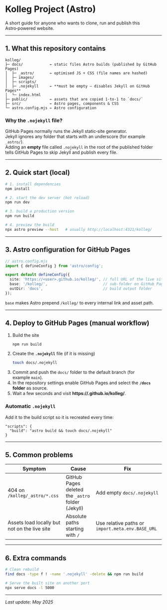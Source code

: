
# Kolleg Project (Astro)

A short guide for anyone who wants to clone, run and publish this Astro‑powered website.

---

## 1. What this repository contains

```
kolleg/
├─ docs/            ← static files Astro builds (published by GitHub Pages)
│  ├─ _astro/       ← optimised JS + CSS (file names are hashed)
│  ├─ images/
│  ├─ scripts/
│  ├─ .nojekyll     ← **must be empty – disables Jekyll on GitHub Pages**
│  └─ index.html
├─ public/          ← assets that are copied 1‑to‑1 to `docs/`
├─ src/             ← Astro pages, components & CSS
└─ astro.config.mjs ← Astro configuration
```

### Why the `.nojekyll` file?
GitHub Pages normally runs the Jekyll static‑site generator.  
Jekyll ignores any folder that starts with an underscore (for example `_astro/`).  
Adding an **empty** file called `.nojekyll` in the root of the published folder tells GitHub Pages to skip Jekyll and publish every file.

---

## 2. Quick start (local)

```bash
# 1. install dependencies
npm install

# 2. start the dev server (hot reload)
npm run dev

# 3. build a production version
npm run build

# 4. preview the build
npx astro preview --host   # usually http://localhost:4321/kolleg/
```

---

## 3. Astro configuration for GitHub Pages

```ts
// astro.config.mjs
import { defineConfig } from 'astro/config';

export default defineConfig({
  site: 'https://<user>.github.io/kolleg/', // full URL of the live site
  base: '/kolleg/',                         // sub‑folder on GitHub Pages
  outDir: 'docs',                           // build output folder
});
```
`base` makes Astro prepend `/kolleg/` to every internal link and asset path.

---

## 4. Deploy to GitHub Pages (manual workflow)

1. Build the site
   ```bash
   npm run build
   ```
2. Create the **`.nojekyll`** file (if it is missing)
   ```bash
   touch docs/.nojekyll
   ```
3. Commit and push the `docs/` folder to the default branch (for example `main`).
4. In the repository settings enable GitHub Pages and select the **`/docs` folder** as source.
5. Wait a few seconds and visit **https://<user>.github.io/kolleg/**.

### Automatic `.nojekyll`
Add it to the build script so it is recreated every time:
```jsonc
"scripts": {
  "build": "astro build && touch docs/.nojekyll"
}
```

---

## 5. Common problems

| Symptom                                                   | Cause                                                    | Fix                                   |
|-----------------------------------------------------------|----------------------------------------------------------|---------------------------------------|
| 404 on `/kolleg/_astro/*.css`                             | GitHub Pages deleted the `_astro` folder (Jekyll)        | Add empty `docs/.nojekyll`            |
| Assets load locally but not on the live site              | Absolute paths starting with `/`                        | Use relative paths or `import.meta.env.BASE_URL` |

---

## 6. Extra commands

```bash
# Clean rebuild
find docs -type f ! -name '.nojekyll' -delete && npm run build

# Serve the built site on another port
npx serve docs -l 5000
```

---

*Last update: May 2025*
